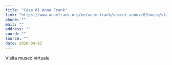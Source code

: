 ```yaml
---
title: "Casa di Anna Frank"
link: "https://www.annefrank.org/en/anne-frank/secret-annex/#/house/start/"
phone: ""
mail: ""
address: ""
coord: ""
source: ""
date: 2020-04-02
---
```


Visita museo virtuale
